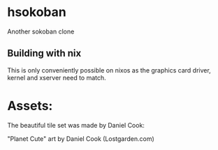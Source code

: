 # hsokoban

Another sokoban clone

## Building with nix

This is only conveniently possible on nixos as the graphics card driver, kernel and xserver need to match.

# Assets:

The beautiful tile set was made by Daniel Cook:

"Planet Cute" art by Daniel Cook (Lostgarden.com) 
